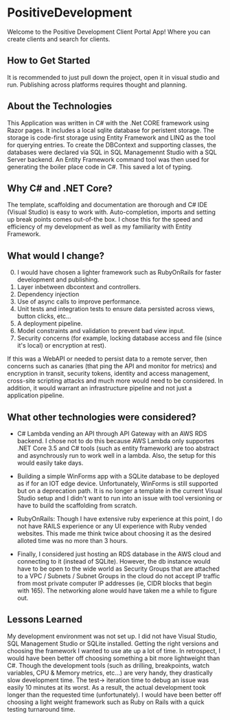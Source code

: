 ﻿# PositiveDevelopment

Welcome to the Positive Development Client Portal App! Where you can create clients and search for clients. 

## How to Get Started

It is recommended to just pull down the project, open it in visual studio and run. Publishing across platforms requires thought and planning.

## About the Technologies

This Application was written in C# with the .Net CORE framework using Razor pages. It includes a local sqlite database for peristent storage.
The storage is code-first storage using Entity Framework and LINQ as the tool for querying entries. To create the DBContext and supporting classes,
the databases were declared via SQL in SQL Managemennt Studio with a SQL Server backend. An Entity Framework command tool was then used
for generating the boiler place code in C#. This saved a lot of typing. 

## Why C# and .NET Core? 

The template, scaffolding and documentation are thorough and C# IDE (Visual Studio) is easy to work with. Auto-completion, imports and setting
up break points comes out-of-the box. I chose this for the speed and efficiency of my development as well as my familiarity with Entity Framework. 

## What would I change? 

0. I would have chosen a lighter framework such as RubyOnRails for faster development and publishing. 
1. Layer inbetween dbcontext and controllers. 
2. Dependency injection
3. Use of async calls to improve performance. 
4. Unit tests and integration tests to ensure data persisted across views, button clicks, etc...
5. A deployment pipeline. 
6. Model constraints and validation to prevent bad view input.
7. Security concerns (for example, locking database access and file (since it's local) or encryption at rest). 

If this was a WebAPI or needed to persist data to a remote server, then concerns such as canaries (that ping the API and monitor for metrics)
and encryption in transit, security tokens, identity and access management, cross-site scripting attacks and much more would need to be considered. 
In addition, it would warrant an infrastructure pipeline and not just a application pipeline. 

## What other technologies were considered? 

* C# Lambda vending an API through API Gateway with an AWS RDS backend. I chose not to do this because AWS Lambda only supportes .NET Core 3.5
and C# tools (such as entity framework) are too abstract and asynchrously run to work well in a lambda. Also, the setup for this would easily take
days. 

* Building a simple WinForms app with a SQLite database to be deployed as if for an IOT edge device. Unfortunately, WinForms is 
still supported but on a deprecation path. It is no longer a template in the current Visual Studio setup and I didn't want to run into an issue
with tool versioning or have to build the scaffolding from scratch. 

* RubyOnRails: Though I have extensive ruby experience at this point, I do not have RAILS experience or any UI experience with Ruby vended websites. 
This made me think twice about choosing it as the desired alloted time was no more than 3 hours. 

* Finally, I considered just hosting an RDS database in the AWS cloud and connecting to it (instead of SQLite). However, the db instance would have
to be open to the wide world as Security Groups that are attached to a VPC / Subnets / Subnet Groups in the cloud do not accept IP traffic
from most private computer IP addresses (ie, CIDR blocks that begin with 165). The networking alone would have taken me a while to figure out. 

## Lessons Learned

My development environment was not set up. I did not have Visual Studio, SQL Management Studio or SQLite installed. Getting the right versions
and choosing the framework I wanted to use ate up a lot of time. In retrospect, I would have been better off choosing something a bit more
lightweight than C#. Though the development tools (such as drilling, breakpoints, watch variables, CPU & Memory metrics, etc...) are very 
handy, they drastically slow development time. The test-> iteration time to debug an issue was easily 10 minutes at its worst. As a result, 
the actual development took longer than the requested time (unfortunately). I would have been better off choosing a light weight framework such 
as Ruby on Rails with a quick testing turnaround time. 